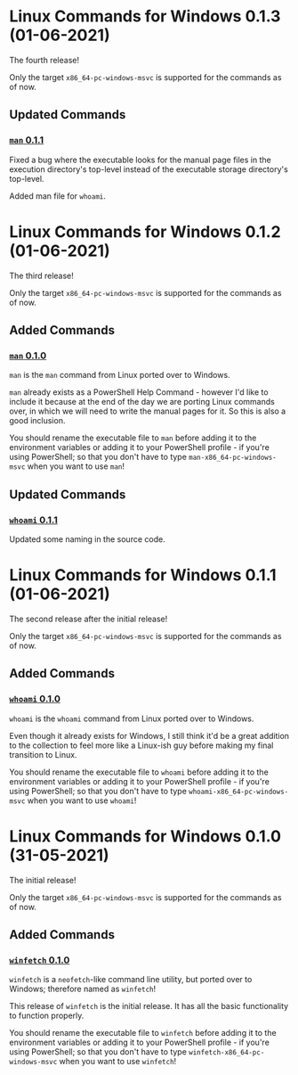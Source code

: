 # Linux Commands for Windows 0.1.3 (01-06-2021)

The fourth release!

Only the target `x86_64-pc-windows-msvc` is supported for the commands as of now.

## Updated Commands

### [`man` 0.1.1](https://github.com/LinuxCommandsForWindows/LinuxCommandsOnWindows/tree/main/src/man)

Fixed a bug where the executable looks for the manual page files in the execution directory's top-level
instead of the executable storage directory's top-level.

Added man file for `whoami`.

# Linux Commands for Windows 0.1.2 (01-06-2021)

The third release!

Only the target `x86_64-pc-windows-msvc` is supported for the commands as of now.

## Added Commands

### [`man` 0.1.0](https://github.com/LinuxCommandsForWindows/LinuxCommandsOnWindows/tree/main/src/man)

`man` is the `man` command from Linux ported over to Windows.

`man` already exists as a PowerShell Help Command - however I'd like to include it because at the end of
the day we are porting Linux commands over, in which we will need to write the manual pages for it. So this
is also a good inclusion.

You should rename the executable file to `man` before adding it to the environment variables or adding it to
your PowerShell profile - if you're using PowerShell; so that you don't have to type `man-x86_64-pc-windows-msvc`
when you want to use `man`!

## Updated Commands

### [`whoami` 0.1.1](https://github.com/LinuxCommandsForWindows/LinuxCommandsOnWindows/tree/main/src/whoami)

Updated some naming in the source code.

# Linux Commands for Windows 0.1.1 (01-06-2021)

The second release after the initial release!

Only the target `x86_64-pc-windows-msvc` is supported for the commands as of now.

## Added Commands

### [`whoami` 0.1.0](https://github.com/LinuxCommandsForWindows/LinuxCommandsOnWindows/tree/main/src/whoami)

`whoami` is the `whoami` command from Linux ported over to Windows.

Even though it already exists for Windows, I still think it'd be a great addition to the collection
to feel more like a Linux-ish guy before making my final transition to Linux.

You should rename the executable file to `whoami` before adding it to the environment variables or adding it to
your PowerShell profile - if you're using PowerShell; so that you don't have to type `whoami-x86_64-pc-windows-msvc`
when you want to use `whoami`!

# Linux Commands for Windows 0.1.0 (31-05-2021)

The initial release!

Only the target `x86_64-pc-windows-msvc` is supported for the commands as of now.

## Added Commands

### [`winfetch` 0.1.0](https://github.com/LinuxCommandsForWindows/LinuxCommandsOnWindows/tree/main/src/winfetch)

`winfetch` is a `neofetch`-like command line utility, but ported over to Windows; therefore named as `winfetch`!

This release of `winfetch` is the initial release. It has all the basic functionality to function properly.

You should rename the executable file to `winfetch` before adding it to the environment variables or adding it to
your PowerShell profile - if you're using PowerShell; so that you don't have to type `winfetch-x86_64-pc-windows-msvc`
when you want to use `winfetch`!
